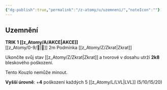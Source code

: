 ```yaml
---
{"dg-publish":true,"permalink":"/z-atomy/u/uzemneni/","noteIcon":""}
---
```


## Uzemnění
**TRIK**
**1 [[z_Atomy/A/AKCE\|AKCE]]**  
[[z_Atomy/0-9/👊\|👊]] 2m
Podmínka [[z_Atomy/Z/Zkrat\|Zkrat]]

Ukončíte svůj stav [[z_Atomy/Z/Zkrat\|Zkrat]] a tvorové v dosahu utrží **2k8** bleskového poškození.

Tento Kouzlo nemůže minout. 

**Vyšší úrovně**: +**4** poškození každých 5 [[z_Atomy/L/LVL\|LVL]] (5/10/15/20)